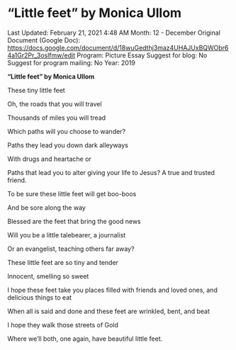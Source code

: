 # “Little feet” by Monica Ullom

Last Updated: February 21, 2021 4:48 AM
Month: 12 - December
Original Document (Google Doc): https://docs.google.com/document/d/18wuGedthj3maz4UHAJUxBQWObr64a1Gr2Pr_3oslfmw/edit
Program: Picture Essay
Suggest for blog: No
Suggest for program mailing: No
Year: 2019

**“Little feet” by Monica Ullom**

These tiny little feet

Oh, the roads that you will travel

Thousands of miles you will tread

Which paths will you choose to wander?

Paths they lead you down dark alleyways

With drugs and heartache or

Paths that lead you to alter giving your life to Jesus? A true and trusted friend.

To be sure these little feet will get boo-boos

And be sore along the way

Blessed are the feet that bring the good news

Will you be a little talebearer, a journalist

Or an evangelist, teaching others far away?

These little feet are so tiny and tender

Innocent, smelling so sweet

I hope these feet take you places filled with friends and loved ones, and delicious things to eat

When all is said and done and these feet are wrinkled, bent, and beat

I hope they walk those streets of Gold

Where we’ll both, one again, have beautiful little feet.